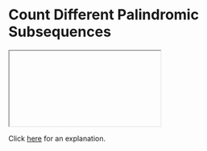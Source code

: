 # Count Different Palindromic Subsequences 

<iframe></iframe>

Click [here](Explanation.md) for an explanation.

